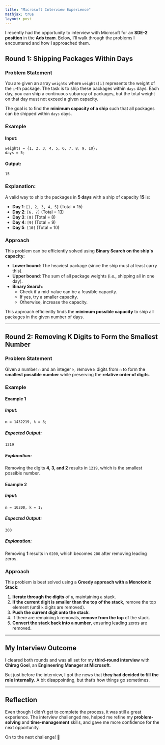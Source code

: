 ```yaml
---
title: "Microsoft Interview Experience"
mathjax: true
layout: post
---
```


I recently had the opportunity to interview with Microsoft for an **SDE-2 position** in the **Ads team**. Below, I’ll walk through the problems I encountered and how I approached them.

## Round 1: Shipping Packages Within Days

### Problem Statement

You are given an array `weights` where `weights[i]` represents the weight of the `i`-th package. The task is to ship these packages within `days` days. Each day, you can ship a continuous subarray of packages, but the total weight on that day must not exceed a given capacity.

The goal is to find the **minimum capacity of a ship** such that all packages can be shipped within `days` days.

### Example

#### Input:

```
weights = {1, 2, 3, 4, 5, 6, 7, 8, 9, 10};
days = 5;
```

#### Output:

```
15
```

### Explanation:

A valid way to ship the packages in **5 days** with a ship of capacity **15** is:

- **Day 1**: `[1, 2, 3, 4, 5]` (Total = 15)
- **Day 2**: `[6, 7]` (Total = 13)
- **Day 3**: `[8]` (Total = 8)
- **Day 4**: `[9]` (Total = 9)
- **Day 5**: `[10]` (Total = 10)

### Approach

This problem can be efficiently solved using **Binary Search on the ship's capacity**:

- **Lower bound**: The heaviest package (since the ship must at least carry this).
- **Upper bound**: The sum of all package weights (i.e., shipping all in one day).
- **Binary Search**:
  - Check if a mid-value can be a feasible capacity.
  - If yes, try a smaller capacity.
  - Otherwise, increase the capacity.

This approach efficiently finds the **minimum possible capacity** to ship all packages in the given number of days.

---

## Round 2: Removing K Digits to Form the Smallest Number

### Problem Statement

Given a number `n` and an integer `k`, remove `k` digits from `n` to form the **smallest possible number** while preserving the **relative order of digits**.

### Example

#### Example 1

##### Input:

```
n = 1432219, k = 3;
```

##### Expected Output:

```
1219
```

##### Explanation:

Removing the digits **4, 3, and 2** results in `1219`, which is the smallest possible number.

#### Example 2

##### Input:

```
n = 10200, k = 1;
```

##### Expected Output:

```
200
```

##### Explanation:

Removing **1** results in `0200`, which becomes `200` after removing leading zeros.

### Approach

This problem is best solved using a **Greedy approach with a Monotonic Stack**:

1. **Iterate through the digits** of `n`, maintaining a stack.
2. **If the current digit is smaller than the top of the stack**, remove the top element (until `k` digits are removed).
3. **Push the current digit onto the stack**.
4. If there are remaining `k` removals, **remove from the top** of the stack.
5. **Convert the stack back into a number**, ensuring leading zeros are removed.

---

## My Interview Outcome

I cleared both rounds and was all set for my **third-round interview** with **Chirag Goel**, an **Engineering Manager at Microsoft**. 

But just before the interview, I got the news that **they had decided to fill the role internally**. A bit disappointing, but that’s how things go sometimes. 

---

## Reflection

Even though I didn’t get to complete the process, it was still a great experience. The interview challenged me, helped me refine my **problem-solving** and **time-management** skills, and gave me more confidence for the next opportunity.  

On to the next challenge! 🚀